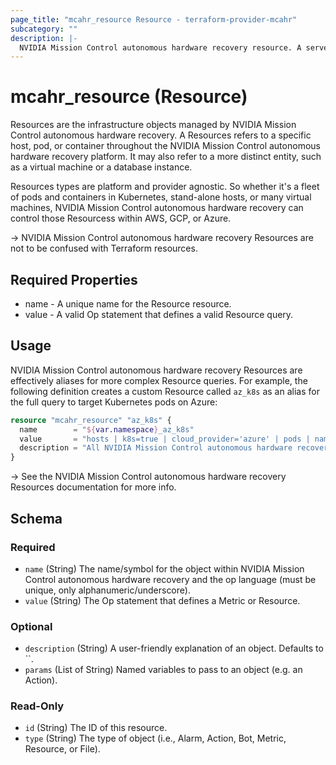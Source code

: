 ```yaml
---
page_title: "mcahr_resource Resource - terraform-provider-mcahr"
subcategory: ""
description: |-
  NVIDIA Mission Control autonomous hardware recovery resource. A server or compute resource in the system (e.g. host, pod, container).
---
```


# mcahr_resource (Resource)

Resources are the infrastructure objects managed by NVIDIA Mission Control autonomous hardware recovery.  A Resources refers to a specific host, pod, or container throughout the NVIDIA Mission Control autonomous hardware recovery platform. It may also refer to a more distinct entity, such as a virtual machine or a database instance.

Resources types are platform and provider agnostic. So whether it's a fleet of pods and containers in Kubernetes, stand-alone hosts, or many virtual machines, NVIDIA Mission Control autonomous hardware recovery can control those Resourcess within AWS, GCP, or Azure.

-> NVIDIA Mission Control autonomous hardware recovery Resources are not to be confused with Terraform resources.

## Required Properties

- name - A unique name for the Resource resource.
- value - A valid Op statement that defines a valid Resource query.

## Usage

NVIDIA Mission Control autonomous hardware recovery Resources are effectively aliases for more complex Resource queries.  For example, the following definition creates a custom Resource called `az_k8s` as an alias for the full query to target Kubernetes pods on Azure:

```tf
resource "mcahr_resource" "az_k8s" {
  name        = "${var.namespace}_az_k8s"
  value       = "hosts | k8s=true | cloud_provider='azure' | pods | namespace=[\"${var.namespace}\"]"
  description = "All NVIDIA Mission Control autonomous hardware recovery Kubernetes pods on Azure"
}
```

-> See the NVIDIA Mission Control autonomous hardware recovery Resources documentation for more info.

<!-- schema generated by tfplugindocs -->
## Schema

### Required

- `name` (String) The name/symbol for the object within NVIDIA Mission Control autonomous hardware recovery and the op language (must be unique, only alphanumeric/underscore).
- `value` (String) The Op statement that defines a Metric or Resource.

### Optional

- `description` (String) A user-friendly explanation of an object. Defaults to ``.
- `params` (List of String) Named variables to pass to an object (e.g. an Action).

### Read-Only

- `id` (String) The ID of this resource.
- `type` (String) The type of object (i.e., Alarm, Action, Bot, Metric, Resource, or File).